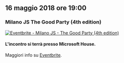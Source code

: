 ## 16 maggio 2018 ore 19:00

### Milano JS The Good Party (4th edition)

<a href="https://www.eventbrite.it/e/biglietti-milano-js-the-good-party-4th-edition-45989166836?ref=ebtn" target="_blank"><img src="https://www.eventbrite.it/custombutton?eid=45989166836" alt="Eventbrite - Milano JS - The Good Party (4th edition)" /></a>

#### L'incontro si terrà presso Microsoft House.
Maggiori info su [Eventbrite](https://www.eventbrite.it/e/biglietti-milano-js-the-good-party-4th-edition-45989166836?ref=website).
